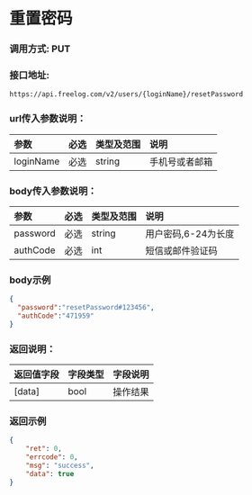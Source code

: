 # 重置密码



### 调用方式: PUT



### 接口地址:

```
https://api.freelog.com/v2/users/{loginName}/resetPassword
```


### url传入参数说明：

| 参数 | 必选 | 类型及范围 | 说明 |
| :--- | :--- | :--- | :--- |
|loginName|必选|string|手机号或者邮箱|

### body传入参数说明：

| 参数 | 必选 | 类型及范围 | 说明 |
| :--- | :--- | :--- | :--- |
|password|必选|string|用户密码,6-24为长度|
|authCode|必选|int|短信或邮件验证码|



### body示例

```json
{
  "password":"resetPassword#123456",
  "authCode":"471959"
}
```



### 返回说明：

| 返回值字段 | 字段类型 | 字段说明 |
| :--- | :--- | :--- |
| [data] | bool | 操作结果 |



### 返回示例

```json
{
    "ret": 0,
    "errcode": 0,
    "msg": "success",
    "data": true
}
```

